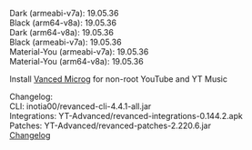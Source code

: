 Dark (armeabi-v7a): 19.05.36  
Black (arm64-v8a): 19.05.36  
Dark (arm64-v8a): 19.05.36  
Black (armeabi-v7a): 19.05.36  
Material-You (armeabi-v7a): 19.05.36  
Material-You (arm64-v8a): 19.05.36  

Install [Vanced Microg](https://github.com/inotia00/VancedMicroG/releases) for non-root YouTube and YT Music  

Changelog:  
CLI: inotia00/revanced-cli-4.4.1-all.jar  
Integrations: YT-Advanced/revanced-integrations-0.144.2.apk  
Patches: YT-Advanced/revanced-patches-2.220.6.jar  
[Changelog](https://github.com/YT-Advanced/ReX-patches/releases/tag/v2.220.6)  
